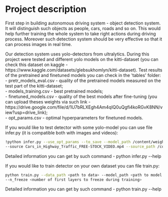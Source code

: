 # Project description
<p>First step in building autonomous driving system - object detection system. It will distinguish such objects as people, cars, roads and so on. 
This would help further training the whole system to take right actions during driving process. 
Moreover such detection system should be very effective so that it can process images in real time.</p>

<p>Our detection system uses yolo-detectors from ultralytics. During this project were tested and different yolo models on the kitti-dataset (you can check this dataset on kaggle - https://www.kaggle.com/datasets/glebsukhomlyn/kitti-dataset). Test results of the pretrained and finetuned models you can check in the 'tables' folder: 
<br> - pretr_models_eval.csv - quality of the pretrained models measured on the test part of the kitti-dataset;
<br> - models_training.csv - best pretrained models;
<br> - finetuned_models.csv - quality of the best models after fine-tuning (you can upload theses weights via such link - https://drive.google.com/file/d/1U7bRLXEgh4Am4qIQ0uQgfi4koRGvK8NN/view?usp=drive_link);
<br> - opt_params.csv - optimal hyperparameters for finetuned models.</p>

If you would like to test detector with some yolo-model you can use file infer.py (it is compatible both with images and videos):
```bash
!python infer.py --use_opt_params --to_save --model_path /content/weights/best_yolov8m.pt \
--source Cars_in_Highway_Traffic_FREE-STOCK_VIDEO.mp4 --source_path /content/
```
Detailed information you can get by such command - python infer.py --help

If you would like to train detector on your own dataset you can file train.py:
```bash
python train.py --data_path <path to data> --model_path <path to model config file> --epochs <num epochs to train> \
--n_freeze <number of first layers to freeze during training>
```
Detailed information you can get by such command - python train.py --help
